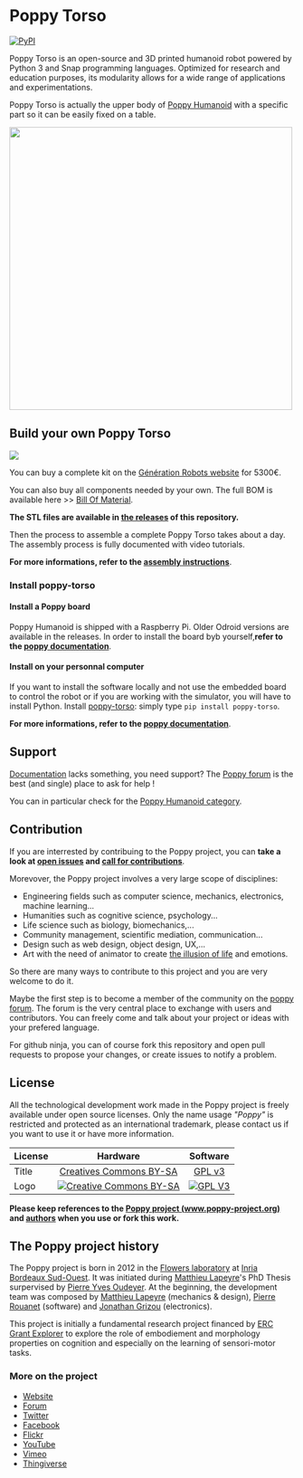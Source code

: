 # Poppy Torso
[![PyPI](https://img.shields.io/pypi/v/poppy-torso.svg)](https://pypi.python.org/pypi/poppy-torso/)

Poppy Torso is an open-source and 3D printed humanoid robot powered by Python 3 and Snap programming languages. Optimized for research and education purposes, its modularity allows for a wide range of applications and experimentations.

Poppy Torso is actually the upper body of [Poppy Humanoid](https://github.com/poppy-project/poppy-humanoid) with a specific part so it can be easily fixed on a table. 

<img src="doc/img/poppy_torso.jpg" height="500">

## Build your own Poppy Torso
![](/doc/img/poppy_torso_3D.png)

You can buy a complete kit on the [Génération  Robots website](http://www.generationrobots.com/en/281-robot-poppy-torso) for 5300€.

You can also buy all components needed by your own. The full BOM is available here >> [Bill Of Material](hardware/doc/BOM.md).

**The STL files are available in [the releases](https://github.com/poppy-project/poppy-torso/releases) of this repository.**

Then the process to assemble a complete Poppy Torso takes about a day. The assembly process is fully documented with video tutorials.

**For more informations, refer to the [assembly instructions](http://docs.poppy-project.org/en/assembly-guides/poppy-torso/index.html)**.

### Install poppy-torso
#### Install a Poppy board
Poppy Humanoid is shipped with a Raspberry Pi. Older Odroid versions are available in the releases.
In order to install the board byb yourself,**refer to the [poppy documentation](http://docs.poppy-project.org/en/installation/install-a-poppy-board.html)**.


#### Install on your personnal computer
If you want to install the software locally and not use the embedded board to control the robot or if you are working with the simulator, you will have to install Python. Install [poppy-torso](https://github.com/poppy-project/poppy-torso/tree/master/software): simply type `pip install poppy-torso`. 

**For more informations, refer to the [poppy documentation](http://docs.poppy-project.org/en/installation/index.html)**.


## Support
[Documentation](http://docs.poppy-project.org/en/index.html) lacks something, you need support?
The [Poppy forum](https://forum.poppy-project.org) is the best (and single) place to ask for help !

You can in particular check for the [Poppy Humanoid category](https://forum.poppy-project.org/c/poppy-creatures/humanoid).

## Contribution

If you are interrested by contribuing to the Poppy project, you can **take a look at [open issues](https://github.com/poppy-project/poppy-torso/issues) and [call for contributions](https://forum.poppy-project.org/tags/call-for-contributions)**.

Morevover, the Poppy project involves a very large scope of disciplines: 
 - Engineering fields such as computer science, mechanics, electronics, machine learning... 
 - Humanities such as cognitive science, psychology...
 - Life science such as biology, biomechanics,...
 - Community management, scientific mediation, communication...
 - Design such as web design, object design, UX,... 
 - Art with the need of animator to create [the illusion of life](http://en.wikipedia.org/wiki/Disney_Animation:_The_Illusion_of_Life) and emotions.

So there are many ways to contribute to this project and you are very welcome to do it.

Maybe the first step is to become a member of the community on the [poppy forum](https://forum.poppy-project.org).  The forum is the very central place to exchange with users and contributors. You can freely come and talk about your project or ideas with your prefered language.

For github ninja, you can of course fork this repository and open pull requests to propose your changes, or create issues to notify a problem.

## License

All the technological development work made in the Poppy project is freely available under open source licenses. Only the name usage *"Poppy"* is restricted and protected as an international trademark, please contact us if you want to use it or have more information.


|   License     |     Hardware    |   Software      |
| ------------- | :-------------: | :-------------: |
| Title  | [Creatives Commons BY-SA](http://creativecommons.org/licenses/by-sa/4.0/)  |[GPL v3](http://www.gnu.org/licenses/gpl.html)  |
| Logo  | [![Creative Commons BY-SA](https://i.creativecommons.org/l/by-sa/4.0/88x31.png) ](http://creativecommons.org/licenses/by-sa/4.0/)  |[![GPL V3](https://www.gnu.org/graphics/gplv3-88x31.png)](http://www.gnu.org/licenses/gpl.html)  |


**Please keep references to the [Poppy project (www.poppy-project.org)](https://www.poppy-project.org/) and [authors](https://github.com/poppy-project/poppy-humanoid/blob/master/doc/authors.md) when you use or fork this work.**

## The Poppy project history

The Poppy project is born in 2012 in the [Flowers laboratory](https://flowers.inria.fr/) at [Inria Bordeaux Sud-Ouest](http://www.inria.fr/en/centre/bordeaux).
It was initiated during [Matthieu Lapeyre](https://github.com/matthieu-lapeyre)'s PhD Thesis surpervised by [Pierre Yves Oudeyer](http://www.pyoudeyer.com/). At the beginning, the development team was composed by [Matthieu Lapeyre](https://github.com/matthieu-lapeyre) (mechanics & design), [Pierre Rouanet](https://github.com/pierre-rouanet) (software) and [Jonathan Grizou](http://jgrizou.com/) (electronics).

This project is initially a fundamental research project financed by [ERC Grant Explorer](http://erc.europa.eu/) to explore the role of embodiement and morphology properties on cognition and especially on the learning of sensori-motor tasks.


### More on the project

- [Website](https://www.poppy-project.org)
- [Forum](https://forum.poppy-project.org)
- [Twitter](https://twitter.com/poppy_project)
- [Facebook](https://www.facebook.com/poppycommunity/)
- [Flickr](https://www.flickr.com/photos/poppy-project)
- [YouTube](https://www.youtube.com/channel/UC3iVGSr-vMgnFlIfPBH2p7Q)
- [Vimeo](https://vimeo.com/poppyproject)
- [Thingiverse](http://www.thingiverse.com/poppy_project/)
